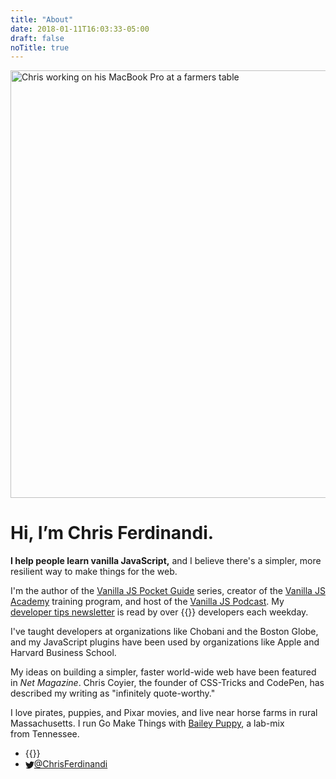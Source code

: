 ```yaml
---
title: "About"
date: 2018-01-11T16:03:33-05:00
draft: false
noTitle: true
---
```


<!-- <p class="text-center"><img src="/img/chris-ferdinandi-high-res.jpg" alt="Chris Ferdinandi" width="175" height="175" class="img-circle"></p> -->

<img alt="Chris working on his MacBook Pro at a farmers table" height="684" width="1140" src="/img/chris-ferdinandi-2.jpg">

<h1 class="no-padding-top">Hi, I’m Chris Ferdinandi.</h1>

**I help people learn vanilla JavaScript,** and I believe there's a simpler, more resilient way to make things for the web.

I'm the author of the [Vanilla JS Pocket Guide](https://vanillajsguides.com) series, creator of the [Vanilla JS Academy](https://vanillajsacademy.com) training program, and host of the [Vanilla JS Podcast](https://vanillajspodcast.com). My [developer tips newsletter](/articles) is read by over {{<cta for="mc-subscriber-count">}} developers each weekday.

I've taught developers at organizations like Chobani and the Boston Globe, and my JavaScript plugins have been used by organizations like Apple and Harvard Business&nbsp;School.

My ideas on building a simpler, faster world-wide web have been featured in *Net Magazine*. Chris Coyier, the founder of CSS-Tricks and CodePen, has described my writing as "infinitely quote-worthy."

I love pirates, puppies, and Pixar movies, and live near horse farms in rural Massachusetts. I run Go Make Things with [Bailey Puppy](/about-bailey/), a lab-mix from&nbsp;Tennessee.

<ul class="list-inline list-inline-responsive">
	<li>{{<email no-underline="true" icon="true">}}</li>
	<li><a class="link-no-underline" href="http://twitter.com/ChrisFerdinandi"><svg xmlns="http://www.w3.org/2000/svg" class="margin-right" style="margin-bottom:-0.1875em;" height="1em" width="1em" viewBox="0 0 16 16" role="img" aria-label="Twitter"><path fill="currentColor" d="M16 3.538a6.461 6.461 0 0 1-1.884.516 3.301 3.301 0 0 0 1.444-1.816 6.607 6.607 0 0 1-2.084.797 3.28 3.28 0 0 0-2.397-1.034 3.28 3.28 0 0 0-3.197 4.028 9.321 9.321 0 0 1-6.766-3.431 3.284 3.284 0 0 0 1.015 4.381A3.301 3.301 0 0 1 .643 6.57v.041A3.283 3.283 0 0 0 3.277 9.83a3.291 3.291 0 0 1-1.485.057 3.293 3.293 0 0 0 3.066 2.281 6.586 6.586 0 0 1-4.862 1.359 9.286 9.286 0 0 0 5.034 1.475c6.037 0 9.341-5.003 9.341-9.341 0-.144-.003-.284-.009-.425a6.59 6.59 0 0 0 1.637-1.697z"/></svg>@ChrisFerdinandi</a></li>
</ul>